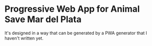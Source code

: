 # Progressive Web App for Animal Save Mar del Plata

It's designed in a way that can be generated by a PWA generator
that I haven't written yet.
